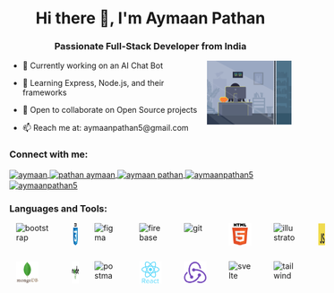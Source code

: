 <h1 align="center">Hi there 👋, I'm Aymaan Pathan</h1>
<h3 align="center">Passionate Full-Stack Developer from India</h3>

<img width="30%" height="30%" src="./animated.gif" alt="" align="right" />

<ul>
  <li>
    <p>🔭 Currently working on an AI Chat Bot</p>
  </li>
  <li>
    <p>🌱 Learning Express, Node.js, and their frameworks</p>
  </li>
  <li>
    <p>👯 Open to collaborate on Open Source projects</p>
  </li>
  <li>
    <p>📫 Reach me at: aymaanpathan5@gmail.com</p>
  </li>
</ul>

<h3 align="left">Connect with me:</h3>
<p align="left">
  <a href="https://twitter.com/aymaan" target="blank">
    <img
      align="center"
      src="https://raw.githubusercontent.com/rahuldkjain/github-profile-readme-generator/master/src/images/icons/Social/twitter.svg"
      alt="aymaan"
      height="30"
      width="40"
    />
  </a>
  <a href="https://linkedin.com/in/pathanaymaan" target="blank">
    <img
      align="center"
      src="https://raw.githubusercontent.com/rahuldkjain/github-profile-readme-generator/master/src/images/icons/Social/linked-in-alt.svg"
      alt="pathan aymaan"
      height="30"
      width="40"
    />
  </a>
  <a href="https://fb.com/aymaanpathan" target="blank">
    <img
      align="center"
      src="https://raw.githubusercontent.com/rahuldkjain/github-profile-readme-generator/master/src/images/icons/Social/facebook.svg"
      alt="aymaan pathan"
      height="30"
      width="40"
    />
  </a>
  <a href="https://instagram.com/aymaanpathan5" target="blank">
    <img
      align="center"
      src="https://raw.githubusercontent.com/rahuldkjain/github-profile-readme-generator/master/src/images/icons/Social/instagram.svg"
      alt="aymaanpathan5"
      height="30"
      width="40"
    />
  </a>
  <a href="https://www.leetcode.com/aymaanpathan5" target="blank">
    <img
      align="center"
      src="https://raw.githubusercontent.com/rahuldkjain/github-profile-readme-generator/master/src/images/icons/Social/leet-code.svg"
      alt="aymaanpathan5"
      height="30"
      width="40"
    />
  </a>
</p>

<h3 align="left">Languages and Tools:</h3>
<div class="images">
  <p
    style="display: grid; grid-template-columns: repeat(8, 1fr); gap: 28px"
    align="left"
    class="image-grid"
  >
    <img
      src="https://freepngdesign.com/content/uploads/images/p-2857-2-bootstrap-logo-png-transparent-logo-740796950867.png"
      alt="bootstrap"
      width="60"
      height="40"
      style="margin-left: 12px"
    />
    <img
      src="https://raw.githubusercontent.com/devicons/devicon/master/icons/css3/css3-original-wordmark.svg"
      alt="css3"
      width="40"
      height="40"
      style="margin-left: 12px"
    />
    <img
      src="https://www.vectorlogo.zone/logos/figma/figma-icon.svg"
      alt="figma"
      width="40"
      height="40"
      style="margin-left: 12px"
    />
    <img
      src="https://www.vectorlogo.zone/logos/firebase/firebase-icon.svg"
      alt="firebase"
      width="40"
      height="40"
      style="margin-left: 12px"
    />
    <img
      src="https://www.vectorlogo.zone/logos/git-scm/git-scm-icon.svg"
      alt="git"
      width="40"
      height="40"
      style="margin-left: 12px"
    />
    <img
      src="https://raw.githubusercontent.com/devicons/devicon/master/icons/html5/html5-original-wordmark.svg"
      alt="html5"
      width="40"
      height="40"
      style="margin-left: 12px"
    />
    <img
      src="https://www.vectorlogo.zone/logos/adobe_illustrator/adobe_illustrator-icon.svg"
      alt="illustrator"
      width="40"
      height="40"
      style="margin-left: 12px"
    />
    <img
      src="https://raw.githubusercontent.com/devicons/devicon/master/icons/javascript/javascript-original.svg"
      alt="javascript"
      width="40"
      height="40"
      style="margin-left: 12px"
    />
    <img
      src="https://raw.githubusercontent.com/devicons/devicon/master/icons/mongodb/mongodb-original-wordmark.svg"
      alt="mongodb"
      width="40"
      height="40"
      style="margin-left: 12px"
    />
    <img
      src="https://raw.githubusercontent.com/devicons/devicon/master/icons/nodejs/nodejs-original-wordmark.svg"
      alt="nodejs"
      width="40"
      height="40"
      style="margin-left: 12px"
    />
    <img
      src="https://www.vectorlogo.zone/logos/getpostman/getpostman-icon.svg"
      alt="postman"
      width="40"
      height="40"
      style="margin-left: 12px"
    />
    <img
      src="https://raw.githubusercontent.com/devicons/devicon/master/icons/react/react-original-wordmark.svg"
      alt="react"
      width="40"
      height="40"
      style="margin-left: 12px"
    />
    <img
      src="https://raw.githubusercontent.com/devicons/devicon/master/icons/redux/redux-original.svg"
      alt="redux"
      width="40"
      height="40"
      style="margin-left: 12px"
    />
    <img
      src="https://upload.wikimedia.org/wikipedia/commons/1/1b/Svelte_Logo.svg"
      alt="svelte"
      width="40"
      height="40"
      style="margin-left: 12px"
    />
    <img
      src="https://www.vectorlogo.zone/logos/tailwindcss/tailwindcss-icon.svg"
      alt="tailwind"
      width="40"
      height="40"
      style="margin-left: 12px"
    />
  </p>
</div>
